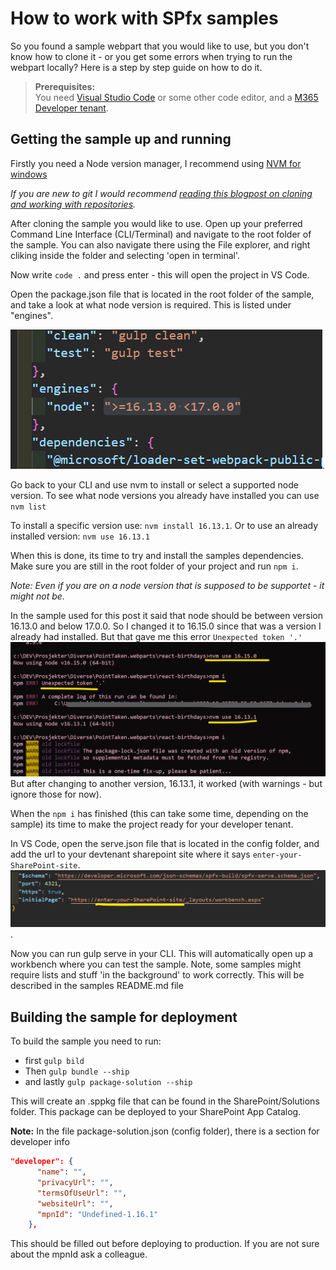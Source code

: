 # How to work with SPfx samples

So you found a sample webpart that you would like to use, but you don't know how to clone it - or you get some errors when trying to run the webpart locally? Here is a step by step guide on how to do it.

> **Prerequisites:** <br>You need [Visual Studio Code](https://code.visualstudio.com/) or some other code editor, and a [M365 Developer tenant](https://developer.microsoft.com/en-us/microsoft-365/dev-program). 

## Getting the sample up and running 
Firstly you need a Node version manager, I recommend using [NVM for windows](https://elischei.com/how-to-use-nvm-for-windows/)

_If you are new to git I would recommend [reading this blogpost on cloning and working with repositories](https://elischei.com/an-introduction-to-version-control-using-git-and-github/)._
 
After cloning the sample you would like to use. Open up your preferred Command Line Interface (CLI/Terminal) and navigate to the root folder of the sample. You can also navigate there using the File explorer, and right cliking inside the folder and selecting 'open in terminal'.

Now write `code .` and press enter - this will open the project in VS Code.

Open the package.json file that is located in the root folder of the sample, and take a look at what node version is required. This is listed under "engines".

![](/Code%20samples/How-to-work-with-spfx-samples/img/node-version.png).

Go back to your CLI and use nvm to install or select a supported node version.
To see what node versions you already have installed you can use `nvm list`

To install a specific version use: `nvm install 16.13.1`.
Or to use an already installed version: `nvm use 16.13.1`

When this is done, its time to try and install the samples dependencies. Make sure you are still in the root folder of your project and run `npm i`.

_Note: Even if you are on a node version that is supposed to be supportet - it might not be._ 

In the sample used for this post it said that node should be between version 16.13.0 and below 17.0.0.
So I changed it to 16.15.0 since that was a version I already had installed. But that gave me this error `Unexpected token '.'`
![](/Code%20samples/How-to-work-with-spfx-samples/img/getting-error.png)
But after changing to another version, 16.13.1, it worked (with warnings - but ignore those for now).

When the `npm i` has finished (this can take some time, depending on the sample) its time to make the project ready for your developer tenant.

In VS Code, open the serve.json file that is located in the config folder, and add the url to your devtenant sharepoint site where it says `enter-your-SharePoint-site`.
![](/Code%20samples/How-to-work-with-spfx-samples/img/devtenanturl.png).

Now you can run gulp serve in your CLI. This will automatically open up a workbench where you can test the sample.
Note, some samples might require lists and stuff 'in the background' to work correctly. This will be described in the samples README.md file


## Building the sample for deployment

To build the sample you need to run:
* first `gulp bild`
* Then `gulp bundle --ship`
* and lastly `gulp package-solution --ship`

This will create an .sppkg file that can be found in the SharePoint/Solutions folder. This package can be deployed to your SharePoint App Catalog.

**Note:** In the file package-solution.json (config folder), there is a section for developer info

```json
"developer": {
      "name": "",
      "privacyUrl": "",
      "termsOfUseUrl": "",
      "websiteUrl": "",
      "mpnId": "Undefined-1.16.1"
    },
```
This should be filled out before deploying to production. If you are not sure about the mpnId ask a colleague.